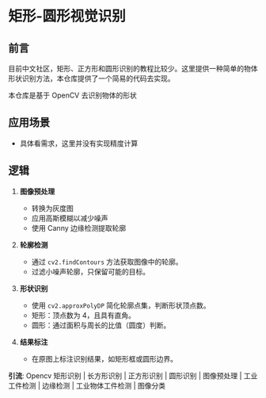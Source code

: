 # 矩形-圆形视觉识别

## 前言


目前中文社区，矩形、正方形和圆形识别的教程比较少。这里提供一种简单的物体形状识别方法，本仓库提供了一个简易的代码去实现。

本仓库是基于 OpenCV 去识别物体的形状

## 应用场景
- 具体看需求，这里并没有实现精度计算

## 逻辑

1. **图像预处理**  
   - 转换为灰度图
   - 应用高斯模糊以减少噪声
   - 使用 Canny 边缘检测提取轮廓

2. **轮廓检测**  
   - 通过 `cv2.findContours` 方法获取图像中的轮廓。
   - 过滤小噪声轮廓，只保留可能的目标。

3. **形状识别**  
   - 使用 `cv2.approxPolyDP` 简化轮廓点集，判断形状顶点数。
   - 矩形：顶点数为 4，且具有直角。
   - 圆形：通过面积与周长的比值（圆度）判断。

4. **结果标注**  
   - 在原图上标注识别结果，如矩形框或圆形边界。








**引流**: Opencv 矩形识别 | 长方形识别 | 正方形识别 | 圆形识别 | 图像预处理 | 工业工件检测 | 边缘检测 | 工业物体工件检测 | 图像分类


